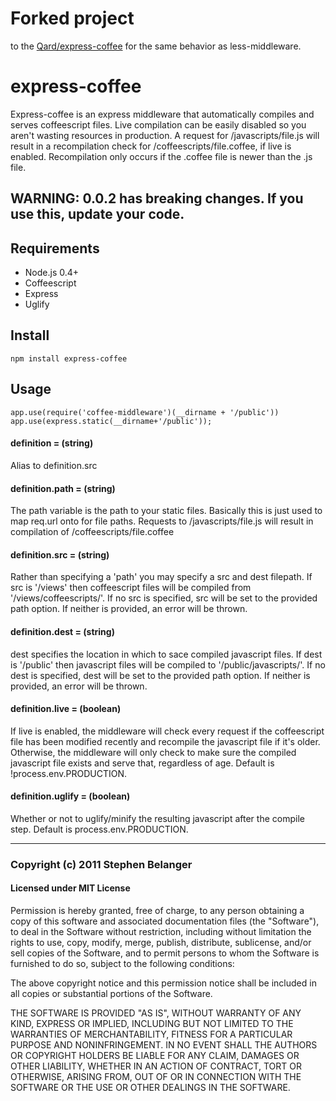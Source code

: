 # Forked project

to the [Qard/express-coffee](https://github.com/Qard/express-coffee) for the same behavior as less-middleware.

# express-coffee
Express-coffee is an express middleware that automatically compiles and serves coffeescript files. Live compilation can be easily disabled so you aren't wasting resources in production. A request for /javascripts/file.js will result in a recompilation check for /coffeescripts/file.coffee, if live is enabled. Recompilation only occurs if the .coffee file is newer than the .js file.

## WARNING: 0.0.2 has breaking changes. If you use this, update your code.

## Requirements
* Node.js 0.4+
* Coffeescript
* Express
* Uglify

## Install

    npm install express-coffee

## Usage

    app.use(require('coffee-middleware')(__dirname + '/public'))
    app.use(express.static(__dirname+'/public'));

#### definition = (string)
Alias to definition.src

#### definition.path = (string)
The path variable is the path to your static files. Basically this is just used to map req.url onto for file paths. Requests to /javascripts/file.js will result in compilation of /coffeescripts/file.coffee

#### definition.src = (string)
Rather than specifying a 'path' you may specify a src and dest filepath.  If src is '/views' then coffeescript files will be compiled from '/views/coffeescripts/'.  If no src is specified, src will be set to the provided path option.  If neither is provided, an error will be thrown.

#### definition.dest = (string)
dest specifies the location in which to sace compiled javascript files.  If dest is '/public' then javascript files will be compiled to '/public/javascripts/'.  If no dest is specified, dest will be set to the provided path option.  If neither is provided, an error will be thrown.

#### definition.live = (boolean)
If live is enabled, the middleware will check every request if the coffeescript file has been modified recently and recompile the javascript file if it's older. Otherwise, the middleware will only check to make sure the compiled javascript file exists and serve that, regardless of age. Default is !process.env.PRODUCTION.

#### definition.uglify = (boolean)
Whether or not to uglify/minify the resulting javascript after the compile step. Default is process.env.PRODUCTION.

---

### Copyright (c) 2011 Stephen Belanger
#### Licensed under MIT License

Permission is hereby granted, free of charge, to any person obtaining a copy of this software and associated documentation files (the "Software"), to deal in the Software without restriction, including without limitation the rights to use, copy, modify, merge, publish, distribute, sublicense, and/or sell copies of the Software, and to permit persons to whom the Software is furnished to do so, subject to the following conditions:

The above copyright notice and this permission notice shall be included in all copies or substantial portions of the Software.

THE SOFTWARE IS PROVIDED "AS IS", WITHOUT WARRANTY OF ANY KIND, EXPRESS OR IMPLIED, INCLUDING BUT NOT LIMITED TO THE WARRANTIES OF MERCHANTABILITY, FITNESS FOR A PARTICULAR PURPOSE AND NONINFRINGEMENT. IN NO EVENT SHALL THE AUTHORS OR COPYRIGHT HOLDERS BE LIABLE FOR ANY CLAIM, DAMAGES OR OTHER LIABILITY, WHETHER IN AN ACTION OF CONTRACT, TORT OR OTHERWISE, ARISING FROM, OUT OF OR IN CONNECTION WITH THE SOFTWARE OR THE USE OR OTHER DEALINGS IN THE SOFTWARE.
